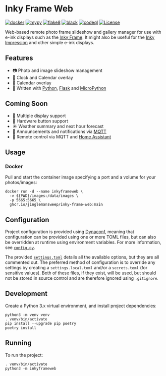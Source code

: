 # Inky Frame Web

[![docker](https://github.com/jinglemansweep/inky-frame-web/actions/workflows/docker.yml/badge.svg)](https://github.com/jinglemansweep/inky-frame-web/actions/workflows/docker.yml) [![mypy](https://github.com/jinglemansweep/inky-frame-web/actions/workflows/mypy.yml/badge.svg)](https://github.com/jinglemansweep/inky-frame-web/actions/workflows/mypy.yml) [![flake8](https://github.com/jinglemansweep/inky-frame-web/actions/workflows/flake8.yml/badge.svg)](https://github.com/jinglemansweep/inky-frame-web/actions/workflows/flake8.yml) [![black](https://github.com/jinglemansweep/inky-frame-web/actions/workflows/black.yml/badge.svg)](https://github.com/jinglemansweep/inky-frame-web/actions/workflows/black.yml) [![codeql](https://github.com/jinglemansweep/inky-frame-web/actions/workflows/codeql.yml/badge.svg)](https://github.com/jinglemansweep/inky-frame-web/actions/workflows/codeql.yml) [![License](https://img.shields.io/badge/License-Apache_2.0-blue.svg)](https://opensource.org/licenses/Apache-2.0)

Web-based remote photo frame slideshow and gallery manager for use with e-ink displays such as the [Inky Frame](https://learn.pimoroni.com/article/getting-started-with-inky-frame). It might also be useful for the [Inky Impression](https://shop.pimoroni.com/products/inky-impression-5-7?variant=32298701324371) and other simple e-ink displays.

## Features

- :camera: Photo and image slideshow management
- :calendar: Clock and Calendar overlay
- :calendar: Calendar overlay
- :snake: Written with [Python](https://www.python.org/), [Flask](https://flask.palletsprojects.com/) and [MicroPython](https://micropython.org/)

## Coming Soon

- :cinema: Multiple display support
- :radio_button: Hardware button support
- :sunny: Weather summary and next hour forecast
- :incoming_envelope: Announcements and notifications via [MQTT](https://en.wikipedia.org/wiki/MQTT)
- :satellite: Remote control via MQTT and [Home Assistant](https://www.home-assistant.io/)

## Usage

### Docker

Pull and start the container image specifying a port and a volume for your photos/images:

    docker run -d --name inkyframeweb \
      -v ${PWD}/images:/data/images \
      -p 5665:5665 \
      ghcr.io/jinglemansweep/inky-frame-web:main

## Configuration

Project configuration is provided using [Dynaconf](https://www.dynaconf.com/), meaning that configuration can be provided using one or more TOML files, but can also be overridden at runtime using environment variables. For more information, see [`config.py`](./inkyframeweb/config.py).

The provided [`settings.toml`](./settings.toml) details all the available options, but they are all commented out. The preferred method of configuration is to override any settings by creating a `settings.local.toml` and/or a `secrets.toml` (for sensitive values). Both of these files, if they exist, will be used, but should not be stored in source control and are therefore ignored using `.gitignore`.

## Development

Create a Python 3.x virtual environment, and install project dependencies:

    python3 -m venv venv
    . venv/bin/activate
    pip install --upgrade pip poetry
    poetry install

## Running

To run the project:

    . venv/bin/activate
    python3 -m inkyframeweb
